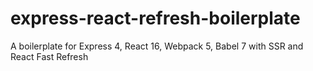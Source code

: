 # express-react-refresh-boilerplate
A boilerplate for Express 4, React 16, Webpack 5, Babel 7 with SSR and React Fast Refresh
